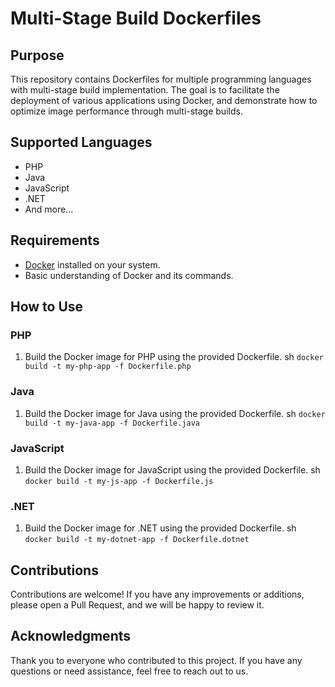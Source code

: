 # Multi-Stage Build Dockerfiles

## Purpose
This repository contains Dockerfiles for multiple programming languages with multi-stage build implementation. The goal is to facilitate the deployment of various applications using Docker, and demonstrate how to optimize image performance through multi-stage builds.

## Supported Languages
- PHP
- Java
- JavaScript
- .NET
- And more...

## Requirements
- [Docker](https://www.docker.com/get-started) installed on your system.
- Basic understanding of Docker and its commands.

## How to Use

### PHP
1. Build the Docker image for PHP using the provided Dockerfile.
   sh
  ` docker build -t my-php-app -f Dockerfile.php `
   

### Java
1. Build the Docker image for Java using the provided Dockerfile.
   sh
  ` docker build -t my-java-app -f Dockerfile.java `
   

### JavaScript
1. Build the Docker image for JavaScript using the provided Dockerfile.
   sh
  ` docker build -t my-js-app -f Dockerfile.js `
   

### .NET
1. Build the Docker image for .NET using the provided Dockerfile.
   sh
  ` docker build -t my-dotnet-app -f Dockerfile.dotnet `
   

## Contributions
Contributions are welcome! If you have any improvements or additions, please open a Pull Request, and we will be happy to review it.


## Acknowledgments
Thank you to everyone who contributed to this project. If you have any questions or need assistance, feel free to reach out to us.
